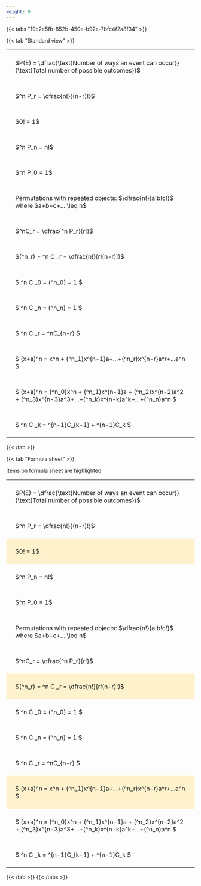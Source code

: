```yaml
---
weight: 9
---
```


{{< tabs "19c2e5fb-852b-450e-b92e-7bfc4f2a8f34" >}}

{{< tab "Standard view" >}}

<style type="text/css">
#T_ea926 th.col_heading {
  text-align: left;
  font-size: 1em;
}
#T_ea926 td {
  text-align: left;
  font-size: 1em;
  padding: 1.5em;
}
</style>
<table id="T_ea926">
  <thead>
  </thead>
  <tbody>
    <tr>
      <td id="T_ea926_row0_col0" class="data row0 col0" >$P(E) = \dfrac{\text{Number of ways an event can occur}}{\text{Total number of possible outcomes}}$</td>
    </tr>
    <tr>
      <td id="T_ea926_row1_col0" class="data row1 col0" >$^n P_r = \dfrac{n!}{(n-r)!}$</td>
    </tr>
    <tr>
      <td id="T_ea926_row2_col0" class="data row2 col0" >$0! = 1$</td>
    </tr>
    <tr>
      <td id="T_ea926_row3_col0" class="data row3 col0" >$^n P_n = n!$</td>
    </tr>
    <tr>
      <td id="T_ea926_row4_col0" class="data row4 col0" >$^n P_0 = 1$</td>
    </tr>
    <tr>
      <td id="T_ea926_row5_col0" class="data row5 col0" >Permutations with repeated objects: $\dfrac{n!}{a!b!c!}$ where $a+b+c+... \leq n$</td>
    </tr>
    <tr>
      <td id="T_ea926_row6_col0" class="data row6 col0" >$^nC_r = \dfrac{^n P_r}{r!}$</td>
    </tr>
    <tr>
      <td id="T_ea926_row7_col0" class="data row7 col0" >$(^n_r) = ^n C _r = \dfrac{n!}{r!(n-r)!}$</td>
    </tr>
    <tr>
      <td id="T_ea926_row8_col0" class="data row8 col0" >$ ^n C _0 = (^n_0) = 1 $</td>
    </tr>
    <tr>
      <td id="T_ea926_row9_col0" class="data row9 col0" >$ ^n C _n = (^n_n) = 1 $</td>
    </tr>
    <tr>
      <td id="T_ea926_row10_col0" class="data row10 col0" >$ ^n C _r = ^nC_{n-r} $</td>
    </tr>
    <tr>
      <td id="T_ea926_row11_col0" class="data row11 col0" >$ (x+a)^n = x^n + (^n_1)x^{n-1}a+...+(^n_r)x^{n-r}a^r+...a^n    $</td>
    </tr>
    <tr>
      <td id="T_ea926_row12_col0" class="data row12 col0" >$ (x+a)^n = (^n_0)x^n + (^n_1)x^{n-1}a + (^n_2)x^{n-2}a^2 + (^n_3)x^{n-3}a^3+...+(^n_k)x^{n-k}a^k+...+(^n_n)a^n $</td>
    </tr>
    <tr>
      <td id="T_ea926_row13_col0" class="data row13 col0" >$ ^n C _k = ^{n-1}C_{k-1} + ^{n-1}C_k $</td>
    </tr>
  </tbody>
</table>
{{< /tab >}}

{{< tab "Formula sheet" >}}

Items on formula sheet are highlighted 
<br>
<style type="text/css">
#T_acc41 th.col_heading {
  text-align: left;
  font-size: 1em;
}
#T_acc41 td {
  text-align: left;
  font-size: 1em;
  padding: 1.5em;
}
#T_acc41_row0_col0, #T_acc41_row1_col0, #T_acc41_row3_col0, #T_acc41_row4_col0, #T_acc41_row5_col0, #T_acc41_row6_col0, #T_acc41_row8_col0, #T_acc41_row9_col0, #T_acc41_row10_col0, #T_acc41_row12_col0, #T_acc41_row13_col0 {
  background-color: rgba(0,0,0,0);
}
#T_acc41_row2_col0, #T_acc41_row7_col0, #T_acc41_row11_col0 {
  background-color: rgba(255,194,10, 0.2);
}
</style>
<table id="T_acc41">
  <thead>
  </thead>
  <tbody>
    <tr>
      <td id="T_acc41_row0_col0" class="data row0 col0" >$P(E) = \dfrac{\text{Number of ways an event can occur}}{\text{Total number of possible outcomes}}$</td>
    </tr>
    <tr>
      <td id="T_acc41_row1_col0" class="data row1 col0" >$^n P_r = \dfrac{n!}{(n-r)!}$</td>
    </tr>
    <tr>
      <td id="T_acc41_row2_col0" class="data row2 col0" >$0! = 1$</td>
    </tr>
    <tr>
      <td id="T_acc41_row3_col0" class="data row3 col0" >$^n P_n = n!$</td>
    </tr>
    <tr>
      <td id="T_acc41_row4_col0" class="data row4 col0" >$^n P_0 = 1$</td>
    </tr>
    <tr>
      <td id="T_acc41_row5_col0" class="data row5 col0" >Permutations with repeated objects: $\dfrac{n!}{a!b!c!}$ where $a+b+c+... \leq n$</td>
    </tr>
    <tr>
      <td id="T_acc41_row6_col0" class="data row6 col0" >$^nC_r = \dfrac{^n P_r}{r!}$</td>
    </tr>
    <tr>
      <td id="T_acc41_row7_col0" class="data row7 col0" >$(^n_r) = ^n C _r = \dfrac{n!}{r!(n-r)!}$</td>
    </tr>
    <tr>
      <td id="T_acc41_row8_col0" class="data row8 col0" >$ ^n C _0 = (^n_0) = 1 $</td>
    </tr>
    <tr>
      <td id="T_acc41_row9_col0" class="data row9 col0" >$ ^n C _n = (^n_n) = 1 $</td>
    </tr>
    <tr>
      <td id="T_acc41_row10_col0" class="data row10 col0" >$ ^n C _r = ^nC_{n-r} $</td>
    </tr>
    <tr>
      <td id="T_acc41_row11_col0" class="data row11 col0" >$ (x+a)^n = x^n + (^n_1)x^{n-1}a+...+(^n_r)x^{n-r}a^r+...a^n    $</td>
    </tr>
    <tr>
      <td id="T_acc41_row12_col0" class="data row12 col0" >$ (x+a)^n = (^n_0)x^n + (^n_1)x^{n-1}a + (^n_2)x^{n-2}a^2 + (^n_3)x^{n-3}a^3+...+(^n_k)x^{n-k}a^k+...+(^n_n)a^n $</td>
    </tr>
    <tr>
      <td id="T_acc41_row13_col0" class="data row13 col0" >$ ^n C _k = ^{n-1}C_{k-1} + ^{n-1}C_k $</td>
    </tr>
  </tbody>
</table>
{{< /tab >}}
{{< /tabs >}}